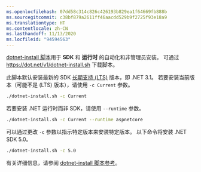```yaml
---
ms.openlocfilehash: 07dd58c314c826c426193b829ea1f64669fb888b
ms.sourcegitcommit: c38bf879a2611ff46aacdd529b9f2725f93e18a9
ms.translationtype: HT
ms.contentlocale: zh-CN
ms.lasthandoff: 11/13/2020
ms.locfileid: "94594563"
---
```


[dotnet-install 脚本](../../tools/dotnet-install-script.md)用于 **SDK** 和 **运行时** 的自动化和非管理员安装。 可通过 <https://dot.net/v1/dotnet-install.sh> 下载脚本。

此脚本默认安装最新的 SDK [长期支持 (LTS)](https://dotnet.microsoft.com/platform/support/policy/dotnet-core) 版本，即 .NET 3.1。 若要安装当前版本（可能不是 (LTS) 版本），请使用 `-c Current` 参数。

```bash
./dotnet-install.sh -c Current
```

若要安装 .NET 运行时而非 SDK，请使用 `--runtime` 参数。

```bash
./dotnet-install.sh -c Current --runtime aspnetcore
```

可以通过更改 `-c` 参数以指示特定版本来安装特定版本。 以下命令将安装 .NET SDK 5.0。

```bash
./dotnet-install.sh -c 5.0
```

有关详细信息，请参阅 [dotnet-install 脚本参考](../../tools/dotnet-install-script.md)。

